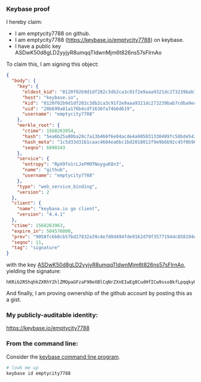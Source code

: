 ### Keybase proof

I hereby claim:

  * I am emptycity7788 on github.
  * I am emptycity7788 (https://keybase.io/emptycity7788) on keybase.
  * I have a public key ASDwK50d8gLD2yyjyR8umqqTIdwnMjm6t826ns57sFlrnAo

To claim this, I am signing this object:

```json
{
  "body": {
    "key": {
      "eldest_kid": "0120f02b9d1df202c3db2ca3c91f2e9aaa9321dc273239bab7cdba9ece7bb0596b9c0a",
      "host": "keybase.io",
      "kid": "0120f02b9d1df202c3db2ca3c91f2e9aaa9321dc273239bab7cdba9ece7bb0596b9c0a",
      "uid": "28b699a81a176b4cdf1636fa74b6d619",
      "username": "emptycity7788"
    },
    "merkle_root": {
      "ctime": 1568263954,
      "hash": "5ea6b25a80ba28c7a13b466f6e04acde4a985031330489fc58bde543e6bc7fc3f7216f8a6c76afa546d6245af8c3e201fb5ae9f0e1dd5ba7043285a350d1bb33",
      "hash_meta": "1c5d33d31b1caac4684ea6bc1bd2018012f9e9b6b92c45f0b969122f61e76d21",
      "seqno": 6890343
    },
    "service": {
      "entropy": "RpX9fo1rLJeFMOTNoyguK8n3",
      "name": "github",
      "username": "emptycity7788"
    },
    "type": "web_service_binding",
    "version": 2
  },
  "client": {
    "name": "keybase.io go client",
    "version": "4.4.1"
  },
  "ctime": 1568263963,
  "expire_in": 504576000,
  "prev": "9058fc6b8cb57bd27832a39c4e7d0d494fde9162d79f3577194dc858194ee6ec",
  "seqno": 11,
  "tag": "signature"
}
```

with the key [ASDwK50d8gLD2yyjyR8umqqTIdwnMjm6t826ns57sFlrnAo](https://keybase.io/emptycity7788), yielding the signature:

```
hKRib2R5hqhkZXRhY2hlZMOpaGFzaF90eXBlCqNrZXnEIwEg8CudHfICw9sso8kfLpqqkyHcJzI5urfNup7Oe7BZa5wKp3BheWxvYWTESpcCC8QgkFj8a4y1e9J4MqOcTn0NSU/ekWLXnzV3GU3IWBlO5uzEIJX9BbdNP3RO2V7ffkgH5sHihmi2s+iUmU6GWd9UD33iAgHCo3NpZ8RAfoAOZmKcJ1UsfilJo5G/Tekr4uI1L6Xgcry5DFX7e1T8hxvUoDTqFj7ncuGv9etxD7QPVuHgi0owanryQ1rwAqhzaWdfdHlwZSCkaGFzaIKkdHlwZQildmFsdWXEIOI6YHffneDOo3f5XxWCVaqgzcR//rH+FsXE7dCVAh8Oo3RhZ80CAqd2ZXJzaW9uAQ==

```

And finally, I am proving ownership of the github account by posting this as a gist.

### My publicly-auditable identity:

https://keybase.io/emptycity7788

### From the command line:

Consider the [keybase command line program](https://keybase.io/download).

```bash
# look me up
keybase id emptycity7788
```
